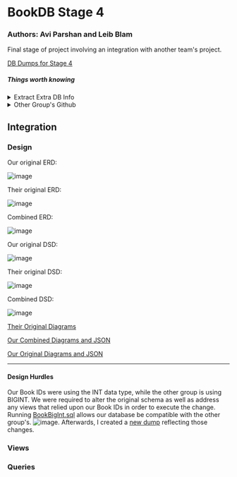 # BookDB Stage 4

### Authors: Avi Parshan and Leib Blam

Final stage of project involving an integration with another team's project.

[DB Dumps for Stage 4](https://gitlab.com/avipars/db-lfs/-/tree/main/Stage4?ref_type=heads)


##### Things worth knowing
<details>
<summary>Extract Extra DB Info</summary>
   * In PSQL Shell Enter:

        * `\conninfo` to get username, db name, port
</details>
<details>
<summary>
Other Group's Github
</summary>
https://github.com/Ravioli246/Database-Project-2024-Semester-Spring
</details>

## Integration

### Design

Our original ERD:

![image](https://github.com/user-attachments/assets/7270b18c-912d-407b-a810-f23bce6a5289)

Their original ERD:

![image](https://github.com/user-attachments/assets/dacabd2b-720c-4839-a225-a8ac0972e660)

Combined ERD:

![image](https://github.com/user-attachments/assets/8487af23-1814-41f1-823b-0b7969bdd024)

Our original DSD:

![image](https://github.com/user-attachments/assets/0ff9de90-8d15-4a85-81da-cc1b1c235dd3)

Their original DSD:

![image](https://github.com/user-attachments/assets/be66427b-4e88-4bd5-a015-ef85d212ddd8)

Combined DSD:

![image](https://github.com/user-attachments/assets/760c6cc3-e318-4115-aa56-8b9d10382977)


[Their Original Diagrams](https://github.com/Ravioli246/Database-Project-2024-Semester-Spring/tree/main/media)

[Our Combined Diagrams and JSON](https://github.com/avipars/DB-Mini-Project/tree/main/Stage4/Diagrams)

[Our Original Diagrams and JSON](https://github.com/avipars/DB-Mini-Project/tree/main/Stage1/Diagrams)

---- 

#### Design Hurdles

Our Book IDs were using the INT data type, while the other group is using BIGINT. We were required to alter the original schema as well as address any views that relied upon our Book IDs in order to execute the change. Running [BookBigInt.sql](https://github.com/avipars/DB-Mini-Project/tree/main/Stage4/Commands/BookBigInt.sql) allows our database be compatible with the other group's. ![image](https://github.com/user-attachments/assets/304f3285-14ff-437d-9a1d-d0c515d6dcc5). Afterwards, I created a [new dump](https://gitlab.com/avipars/db-lfs/-/tree/main/Stage4?ref_type=heads) reflecting those changes.


### Views


### Queries
